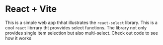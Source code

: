 # React + Vite

This is a simple web app thhat illustrates the `react-select` library. This is a cool `react` librrary tht provvides select functions. The library not only provides single item selection but also multi-select. Check out code to see how it works
